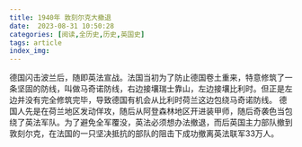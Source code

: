 ```yaml
---
title: 1940年 敦刻尔克大撤退
date:  2023-08-31 10:50:28
categories: [阅读,全历史,历史,英国史]
tags: article
index_img: 
---
```


德国闪击波兰后，随即英法宣战。法国当初为了防止德国卷土重来，特意修筑了一条坚固的防线，叫做马奇诺防线，右边接壤瑞士靠山，左边接壤比利时。但正是左边并没有完全修筑完毕，导致德国有机会从比利时荷兰这边包绕马奇诺防线。
德国人先是在荷兰地区发动佯攻，随后从阿登森林地区开进装甲师，随后奇袭色当包绕了英法军队。为了避免全军覆没，英法必须想办法撤退，而后英国主力部队撤到敦刻尔克，在法国的一只坚决抵抗的部队的阻击下成功撤离英法联军33万人。